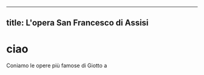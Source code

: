 
---
title: L'opera San Francesco di Assisi
---

# ciao 

Coniamo le opere più famose di Giotto a 

 
